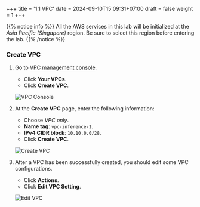 +++
title = '1.1 VPC'
date = 2024-09-10T15:09:31+07:00
draft = false
weight = 1
+++

{{% notice info %}}
All the AWS services in this lab will be initialized at the *Asia Pacific (Singapore)* region. Be sure to 
select this region before entering the lab.
{{% /notice %}}

### Create VPC
1. Go to [VPC management console](https://console.aws.amazon.com/vpc/home).
   - Click **Your VPCs**.
   - Click **Create VPC**.
   
   ![VPC Console](/images/1-vpc-in-aws/img-1.png)

2. At the **Create VPC** page, enter the following information: 
   - Choose *VPC only*.
   - **Name tag**: `vpc-inference-1`.
   - **IPv4 CIDR block**: `10.10.0.0/28`.
   - Click **Create VPC**.
   
   ![Create VPC](/images/1-vpc-in-aws/img-2.png)

3. After a VPC has been successfully created, you should edit some VPC configurations.
   - Click **Actions**.
   - Click **Edit VPC Setting**.

   ![Edit VPC](/images/1-vpc-in-aws/img-3.png)
